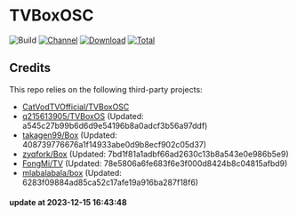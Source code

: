 # TVBoxOSC

![Build](https://shields.io/github/actions/workflow/status/o0HalfLife0o/TVBoxOSC/test.yml?branch=master&logo=github&label=Build)
[![Channel](https://img.shields.io/badge/Follow-Telegram-blue.svg?logo=telegram)](https://t.me/TVBoxOSC)
[![Download](https://img.shields.io/github/v/release/o0HalfLife0o/TVBoxOSC?color=orange&logoColor=orange&label=Download&logo=DocuSign)](https://github.com/o0HalfLife0o/TVBoxOSC/releases/latest) 
[![Total](https://shields.io/github/downloads/o0HalfLife0o/TVBoxOSC/total?logo=Bookmeter&label=Counts&logoColor=yellow&color=yellow)](https://github.com/o0HalfLife0o/TVBoxOSC/releases)

## Credits
This repo relies on the following third-party projects:
- [CatVodTVOfficial/TVBoxOSC](https://github.com/CatVodTVOfficial/TVBoxOSC)
- [q215613905/TVBoxOS](https://github.com/q215613905/TVBoxOS) (Updated: a545c27b99b6d6d9e54196b8a0adcf3b56a97ddf)
- [takagen99/Box](https://github.com/takagen99/Box) (Updated: 408739776676a1f14933abe0d9b8ecf902c05d37)
- [zyqfork/Box](https://github.com/zyqfork/Box) (Updated: 7bd1f81a1adbf66ad2630c13b8a543e0e986b5e9)
- [FongMi/TV](https://github.com/FongMi/TV) (Updated: 78e5806a6fe683f6e3f000d8424b8c04815afbd9)
- [mlabalabala/box](https://github.com/mlabalabala/box) (Updated: 6283f09884ad85ca52c17afe19a916ba287f18f6)

#### update at 2023-12-15 16:43:48
